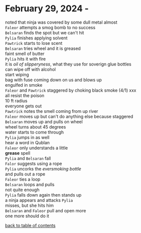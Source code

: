 # February 29, 2024 - 

noted that ninja was covered by some dull metal almost  
`Faleor` attempts a smog bomb to no success  
`Belsaran` finds the spot but we can't hit  
`Pylia` finishes applying solvent  
`Pawtrick` starts to lose scent  
`Belsaran` tries wheel and it is greased  
faint smell of butter  
`Pylia` hits it with fire  
it is _oil of slipperyness_, what they use for soverign glue bottles  
can wipe off with alcohol  
start wiping  
bag with fuse coming down on us and blows up  
engulfed in smoke  
`Faleor` and `Pawtrick` staggered by choking black smoke (4/1) xxx  
all resist the poison  
10 ft radius  
everyone gets out  
`Pawtrick` notes the smell coming from up river  
`Faleor` moves up but can't do anything else because staggered  
`Belsaran` moves up and pulls on wheel  
wheel turns about 45 degrees  
water starts to come through  
`Pylia` jumps in as well  
hear a word in Qublan  
`Faleor` only understands a little  
**grease** spell  
`Pylia` and `Belsaran` fall  
`Falor` suggests using a rope  
`Pylia` uncorks the _eversmoking bottle_  
and pulls out a rope  
`Faleor` ties a loop  
`Belsaran` loops and pulls  
not quite enough  
`Pylia` falls down again then stands up  
a ninja appears and attacks `Pylia`  
misses, but she hits him  
`Belsaran` and `Faleor` pull and open more  
one more should do it  





[back to table of contents](/sessions/README.md)
